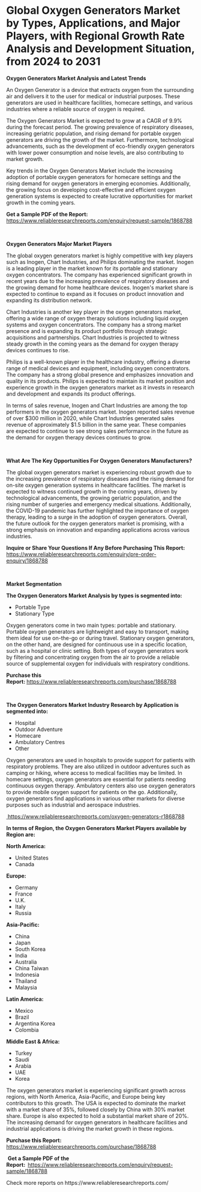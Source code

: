 <p><h1>Global Oxygen Generators Market by Types, Applications, and Major Players, with Regional Growth Rate Analysis and Development Situation, from 2024 to 2031</h1></p><p><strong>Oxygen Generators Market Analysis and Latest Trends</strong></p>
<p><p>An Oxygen Generator is a device that extracts oxygen from the surrounding air and delivers it to the user for medical or industrial purposes. These generators are used in healthcare facilities, homecare settings, and various industries where a reliable source of oxygen is required.</p><p>The Oxygen Generators Market is expected to grow at a CAGR of 9.9% during the forecast period. The growing prevalence of respiratory diseases, increasing geriatric population, and rising demand for portable oxygen generators are driving the growth of the market. Furthermore, technological advancements, such as the development of eco-friendly oxygen generators with lower power consumption and noise levels, are also contributing to market growth.</p><p>Key trends in the Oxygen Generators Market include the increasing adoption of portable oxygen generators for homecare settings and the rising demand for oxygen generators in emerging economies. Additionally, the growing focus on developing cost-effective and efficient oxygen generation systems is expected to create lucrative opportunities for market growth in the coming years.</p></p>
<p><strong>Get a Sample PDF of the Report:&nbsp;</strong> <a href="https://www.reliableresearchreports.com/enquiry/request-sample/1868788">https://www.reliableresearchreports.com/enquiry/request-sample/1868788</a></p>
<p>&nbsp;</p>
<p><strong>Oxygen Generators Major Market Players</strong></p>
<p><p>The global oxygen generators market is highly competitive with key players such as Inogen, Chart Industries, and Philips dominating the market. Inogen is a leading player in the market known for its portable and stationary oxygen concentrators. The company has experienced significant growth in recent years due to the increasing prevalence of respiratory diseases and the growing demand for home healthcare devices. Inogen's market share is expected to continue to expand as it focuses on product innovation and expanding its distribution network.</p><p>Chart Industries is another key player in the oxygen generators market, offering a wide range of oxygen therapy solutions including liquid oxygen systems and oxygen concentrators. The company has a strong market presence and is expanding its product portfolio through strategic acquisitions and partnerships. Chart Industries is projected to witness steady growth in the coming years as the demand for oxygen therapy devices continues to rise.</p><p>Philips is a well-known player in the healthcare industry, offering a diverse range of medical devices and equipment, including oxygen concentrators. The company has a strong global presence and emphasizes innovation and quality in its products. Philips is expected to maintain its market position and experience growth in the oxygen generators market as it invests in research and development and expands its product offerings.</p><p>In terms of sales revenue, Inogen and Chart Industries are among the top performers in the oxygen generators market. Inogen reported sales revenue of over $300 million in 2020, while Chart Industries generated sales revenue of approximately $1.5 billion in the same year. These companies are expected to continue to see strong sales performance in the future as the demand for oxygen therapy devices continues to grow.</p></p>
<p>&nbsp;</p>
<p><strong>What Are The Key Opportunities For Oxygen Generators Manufacturers?</strong></p>
<p><p>The global oxygen generators market is experiencing robust growth due to the increasing prevalence of respiratory diseases and the rising demand for on-site oxygen generation systems in healthcare facilities. The market is expected to witness continued growth in the coming years, driven by technological advancements, the growing geriatric population, and the rising number of surgeries and emergency medical situations. Additionally, the COVID-19 pandemic has further highlighted the importance of oxygen therapy, leading to a surge in the adoption of oxygen generators. Overall, the future outlook for the oxygen generators market is promising, with a strong emphasis on innovation and expanding applications across various industries.</p></p>
<p><strong>Inquire or Share Your Questions If Any Before Purchasing This Report:</strong> <a href="https://www.reliableresearchreports.com/enquiry/pre-order-enquiry/1868788">https://www.reliableresearchreports.com/enquiry/pre-order-enquiry/1868788</a></p>
<p>&nbsp;</p>
<p><strong>Market Segmentation</strong></p>
<p><strong>The Oxygen Generators Market Analysis by types is segmented into:</strong></p>
<p><ul><li>Portable Type</li><li>Stationary Type</li></ul></p>
<p><p>Oxygen generators come in two main types: portable and stationary. Portable oxygen generators are lightweight and easy to transport, making them ideal for use on-the-go or during travel. Stationary oxygen generators, on the other hand, are designed for continuous use in a specific location, such as a hospital or clinic setting. Both types of oxygen generators work by filtering and concentrating oxygen from the air to provide a reliable source of supplemental oxygen for individuals with respiratory conditions.</p></p>
<p><strong>Purchase this Report:&nbsp;</strong><a href="https://www.reliableresearchreports.com/purchase/1868788">https://www.reliableresearchreports.com/purchase/1868788</a></p>
<p>&nbsp;</p>
<p><strong>The Oxygen Generators Market Industry Research by Application is segmented into:</strong></p>
<p><ul><li>Hospital</li><li>Outdoor Adventure</li><li>Homecare</li><li>Ambulatory Centres</li><li>Other</li></ul></p>
<p><p>Oxygen generators are used in hospitals to provide support for patients with respiratory problems. They are also utilized in outdoor adventures such as camping or hiking, where access to medical facilities may be limited. In homecare settings, oxygen generators are essential for patients needing continuous oxygen therapy. Ambulatory centers also use oxygen generators to provide mobile oxygen support for patients on the go. Additionally, oxygen generators find applications in various other markets for diverse purposes such as industrial and aerospace industries.</p></p>
<p><a href="https://www.reliableresearchreports.com/oxygen-generators-r1868788">&nbsp;https://www.reliableresearchreports.com/oxygen-generators-r1868788</a></p>
<p><strong>In terms of Region, the Oxygen Generators Market Players available by Region are:</strong></p>
<p>
    <p> <strong> North America: </strong>
        <ul>
            <li>United States</li>
            <li>Canada</li>
        </ul>
        </p> 
    <p> <strong> Europe: </strong>
        <ul>
            <li>Germany</li>
            <li>France</li>
            <li>U.K.</li>
            <li>Italy</li>
            <li>Russia</li>
        </ul>
        </p> 
    <p> <strong> Asia-Pacific: </strong>
        <ul>
            <li>China</li>
            <li>Japan</li>
            <li>South Korea</li>
            <li>India</li>
            <li>Australia</li>
            <li>China Taiwan</li>
            <li>Indonesia</li>
            <li>Thailand</li>
            <li>Malaysia</li>
        </ul>
        </p> 
    <p> <strong> Latin America: </strong>
        <ul>
            <li>Mexico</li>
            <li>Brazil</li>
            <li>Argentina Korea</li>
            <li>Colombia</li>
        </ul>
        </p> 
    <p> <strong> Middle East & Africa: </strong>
        <ul>
            <li>Turkey</li>
            <li>Saudi</li>
            <li>Arabia</li>
            <li>UAE</li>
            <li>Korea</li>
        </ul>
    </p>
    </p>
<p><p>The oxygen generators market is experiencing significant growth across regions, with North America, Asia-Pacific, and Europe being key contributors to this growth. The USA is expected to dominate the market with a market share of 35%, followed closely by China with 30% market share. Europe is also expected to hold a substantial market share of 20%. The increasing demand for oxygen generators in healthcare facilities and industrial applications is driving the market growth in these regions.</p></p>
<p><strong>Purchase this Report: </strong><a href="https://www.reliableresearchreports.com/purchase/1868788">https://www.reliableresearchreports.com/purchase/1868788</a></p>
<p>&nbsp;<strong>Get a Sample PDF of the Report:&nbsp;&nbsp;</strong><a href="https://www.reliableresearchreports.com/enquiry/request-sample/1868788">https://www.reliableresearchreports.com/enquiry/request-sample/1868788</a></p>
<p><strong></strong></p>
<p>Check more reports on https://www.reliableresearchreports.com/</p>